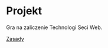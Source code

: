 Projekt
====

Gra na zaliczenie Technologi Seci Web.

[Zasady](http://pl.wikipedia.org/wiki/Pi%C5%82karzyki_na_papierze)
